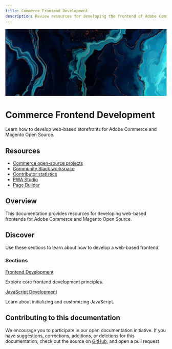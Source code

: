```yaml
---
title: Commerce Frontend Development
description: Review resources for developing the frontend of Adobe Commerce and Magento Open Source Admin and storefronts.
---
```


<Hero slots="image, heading, text"/>

![Commerce Frontend Development](_images/home-bg.jpeg)

# Commerce Frontend Development

Learn how to develop web-based storefronts for Adobe Commerce and Magento Open Source.

<Resources slots="heading, links"/>

## Resources

*  [Commerce open-source projects](https://developer.adobe.com/open/magento)
*  [Community Slack workspace](https://opensource.magento.com/slack)
*  [Contributor statistics](https://developer.adobe.com/open/magento/statistic)
*  [PWA Studio](https://developer.adobe.com/open/magento)
*  [Page Builder](https://devdocs.magento.com/page-builder/docs/index.html)

## Overview

This documentation provides resources for developing web-based frontends for Adobe Commerce and Magento Open Source.

## Discover

Use these sections to learn about how to develop a web-based frontend.

 <DiscoverBlock slots="heading, link, text"/>

### Sections

[Frontend Development](guide/)

Explore core frontend development principles.

<!-- <DiscoverBlock slots="link, text"/>

[UI Components](ui-components/)

Lorem ipsum dolor sit amet -->

<DiscoverBlock slots="link, text"/>

[JavaScript Development](javascript/)

Learn about initializing and customizing JavaScript.

<!-- <DiscoverBlock slots="link, text"/>

[Admin Style Guide](admin/style-guide/)

Lorem ipsum dolor sit amet -->

<!-- <DiscoverBlock slots="link, text"/>

[Admin Design Patterns](admin/design-patterns/)

Lorem ipsum dolor sit amet -->

<DiscoverBlock width="100%" slots="heading, text"/>

## Contributing to this documentation

We encourage you to participate in our open documentation initiative. If you have suggestions, corrections, additions, or deletions for this documentation, check out the source on [GitHub](https://github.com/adobedocs/commerce-frontend-core), and open a pull request
